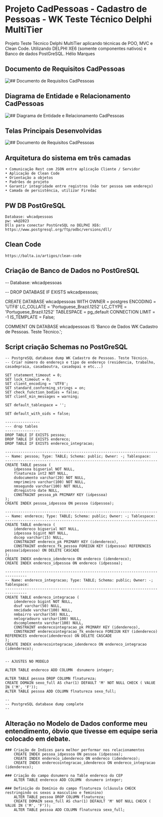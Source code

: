 # Projeto CadPessoas - Cadastro de Pessoas - WK Teste Técnico Delphi MultiTier

Projeto Teste Técnico Delphi MultiTier aplicando técnicas de POO, MVC e Clean Code. 
Utilizando DELPHI XE6 (somente componentes nativos) e Banco de dados PostGreSQL.
Hélio Marques

## Documento de Requisitos CadPessoas

![## Documento de Requisitos CadPessoas](https://github.com/HelioHub/cadpessoas/blob/main/Requisitos/Requisitos.png)

## Diagrama de Entidade e Relacionamento CadPessoas

![## Diagrama de Entidade e Relacionamento CadPessoas](https://github.com/HelioHub/cadpessoas/blob/main/BD/Modelo.png)

## Telas Principais Desenvolvidas 

![## Documento de Requisitos CadPessoas](https://github.com/HelioHub/cadpessoas/blob/main/Requisitos/Sistema.png)

## Arquitetura do sistema em três camadas

	• Comunicação Rest com JSON entre aplicação Cliente / Servidor
	• Aplicação de Clean Code
	• Orientação a objetos
	• Padrões de projeto
	• Garantir integridade entre registros (não ter pessoa sem endereço)
	• Camada de persistência, utilizar Firedac

## PW DB PostGreSQL

    Database: wkcadpessoas
	pw: wk@2023
	Dlls para conectar PostGreSQL no DELPHI XE6: https://www.postgresql.org/ftp/odbc/versions/dll/

## Clean Code

	https://balta.io/artigos/clean-code	

## Criação de Banco de Dados no PostGreSQL

-- Database: wkcadpessoas

-- DROP DATABASE IF EXISTS wkcadpessoas;

CREATE DATABASE wkcadpessoas
    WITH
    OWNER = postgres
    ENCODING = 'UTF8'
    LC_COLLATE = 'Portuguese_Brazil.1252'
    LC_CTYPE = 'Portuguese_Brazil.1252'
    TABLESPACE = pg_default
    CONNECTION LIMIT = -1
    IS_TEMPLATE = False;

COMMENT ON DATABASE wkcadpessoas
    IS 'Banco de Dados WK Cadastro de Pessoas.  Teste Técnico.';

## Script criação Schemas no PostGreSQL

	-- PostgreSQL database dump WK Cadastro de Pessoas. Teste Técnico.
	-- Criar número do endereço e tipo de endereço (residencia, trabalho, casadepraia, casadaoutra, casadopai e etc...)

	SET statement_timeout = 0;
	SET lock_timeout = 0;
	SET client_encoding = 'UTF8';
	SET standard_conforming_strings = on;
	SET check_function_bodies = false;
	SET client_min_messages = warning;

	SET default_tablespace = '';

	SET default_with_oids = false;

	----------------
	--- drop tables
	----------------
	DROP TABLE IF EXISTS pessoa;
	DROP TABLE IF EXISTS endereco;
	DROP TABLE IF EXISTS endereco_integracao;

	----------------------------------------------------------------------
	-- Name: pessoa; Type: TABLE; Schema: public; Owner: -; Tablespace: 
	----------------------------------------------------------------------
	CREATE TABLE pessoa (
		idpessoa bigserial NOT NULL,
		flnatureza int2 NOT NULL,
		dsdocumento varchar(20) NOT NULL,
		nmprimeiro varchar(100) NOT NULL,
		nmsegundo varchar(100) NOT NULL,
		dtregistro date NULL,
		CONSTRAINT pessoa_pk PRIMARY KEY (idpessoa) 	
	);
	CREATE INDEX pessoa_idpessoa ON pessoa (idpessoa);

	----------------------------------------------------------------------
	-- Name: endereco; Type: TABLE; Schema: public; Owner: -; Tablespace: 
	----------------------------------------------------------------------
	CREATE TABLE endereco (
		idendereco bigserial NOT NULL,
		idpessoa bigint NOT NULL,
		dscep varchar(15) NULL,
		CONSTRAINT endereco_pk PRIMARY KEY (idendereco),
		CONSTRAINT endereco_fk_pessoa FOREIGN KEY (idpessoa) REFERENCES pessoa(idpessoa) ON DELETE CASCADE
	);
	CREATE INDEX endereco_idendereco ON endereco (idendereco);
	CREATE INDEX endereco_idpessoa ON endereco (idpessoa);

	--------------------------------------------------------------------------------
	-- Name: endereco_integracao; Type: TABLE; Schema: public; Owner: -; Tablespace: 
	--------------------------------------------------------------------------------
	CREATE TABLE endereco_integracao (
		idendereco bigint NOT NULL,
		dsuf varchar(50) NULL,
		nmcidade varchar(100) NULL,
		nmbairro varchar(50) NULL,
		nmlogradouro varchar(100) NULL,
		dscomplemento varchar(100) NULL,
		CONSTRAINT enderecointegracao_pk PRIMARY KEY (idendereco),
		CONSTRAINT enderecointegracao_fk_endereco FOREIGN KEY (idendereco) REFERENCES endereco(idendereco) ON DELETE CASCADE
	);
	CREATE INDEX enderecointegracao_idendereco ON endereco_integracao (idendereco);


	-- AJUSTES NO MODELO

	ALTER TABLE endereco ADD COLUMN  dsnumero integer;		

	ALTER TABLE pessoa DROP COLUMN flnatureza;
	CREATE DOMAIN sexo_full AS char(1) DEFAULT 'M' NOT NULL CHECK ( VALUE IN ('M', 'F'));
	ALTER TABLE pessoa ADD COLUMN flnatureza sexo_full;

	--
	-- PostgreSQL database dump complete
	--

## Alteração no Modelo de Dados conforme meu entendimento, óbvio que tivesse em equipe seria colocado em debate.

	### Criação de Indices para melhor performar nos relacionamentos
		CREATE INDEX pessoa_idpessoa ON pessoa (idpessoa);
		CREATE INDEX endereco_idendereco ON endereco (idendereco);
		CREATE INDEX enderecointegracao_idendereco ON endereco_integracao (idendereco);
		
	### Criação do campo dsnumero na Table endereco do CEP 
		ALTER TABLE endereco ADD COLUMN  dsnumero integer;		

	### Definição do Domínio do campo flnatureza (cláusula CHECK restringindo os sexos a masculino e feminino) 
		ALTER TABLE pessoa DROP COLUMN flnatureza;
		CREATE DOMAIN sexo_full AS char(1) DEFAULT 'M' NOT NULL CHECK ( VALUE IN ('M', 'F'));
        ALTER TABLE pessoa ADD COLUMN flnatureza sexo_full;
		


